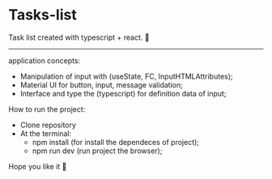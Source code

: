 # Tasks-list

Task list created with typescript + react. 📝

<hr>

application concepts: 
  - Manipulation of input with (useState, FC,  InputHTMLAttributes); 
  - Material UI for button, input, message validation; 
  - Interface and type the (typescript) for definition data of input; 
  
How to run the project: 

- Clone repository <br>
- At the terminal:  
  - npm install (for install the dependeces of project); 
  - npm run dev (run project the browser); 
  
  
Hope you like it 🚀

